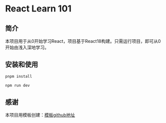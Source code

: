 # React Learn 101

## 简介

本项目用于从0开始学习React，项目基于React18构建。只需运行项目，即可从0开始由浅入深地学习。

## 安装和使用

```bash
pnpm install

npm run dev
```

## 感谢

本项目用模板创建：[模板github地址](https://github.com/joaopaulomoraes/reactjs-vite-tailwindcss-boilerplate)

